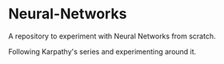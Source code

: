 # Neural-Networks

A repository to experiment with Neural Networks from scratch.

Following Karpathy's series and experimenting around it.